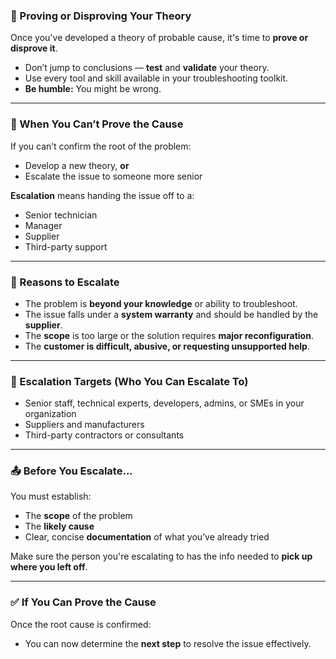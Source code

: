 ### 🧠 Proving or Disproving Your Theory

Once you've developed a theory of probable cause, it's time to **prove or disprove it**.

- Don’t jump to conclusions — **test** and **validate** your theory.
- Use every tool and skill available in your troubleshooting toolkit.
- **Be humble:** You might be wrong.

---

### 🚨 When You Can’t Prove the Cause

If you can’t confirm the root of the problem:
- Develop a new theory, **or**
- Escalate the issue to someone more senior

**Escalation** means handing the issue off to a:
- Senior technician
- Manager
- Supplier
- Third-party support

---

### 📌 Reasons to Escalate

- The problem is **beyond your knowledge** or ability to troubleshoot.
- The issue falls under a **system warranty** and should be handled by the **supplier**.
- The **scope** is too large or the solution requires **major reconfiguration**.
- The **customer is difficult, abusive, or requesting unsupported help**.

---

### 👥 Escalation Targets (Who You Can Escalate To)

- Senior staff, technical experts, developers, admins, or SMEs in your organization
- Suppliers and manufacturers
- Third-party contractors or consultants

---

### 📤 Before You Escalate...

You must establish:
- The **scope** of the problem
- The **likely cause**
- Clear, concise **documentation** of what you’ve already tried

Make sure the person you're escalating to has the info needed to **pick up where you left off**.

---

### ✅ If You Can Prove the Cause

Once the root cause is confirmed:
- You can now determine the **next step** to resolve the issue effectively.
